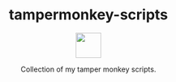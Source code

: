 <h1 align="center"> tampermonkey-scripts </h1>

<p align="center">
  <img src="https://github.com/gcholette/tampermonkey-scripts/assets/8711020/0ccf4ea0-e991-41fa-b497-17e68143c3c6" width="50" height="50" />
</p>

<p align="center">
  Collection of my tamper monkey scripts.
</p>
